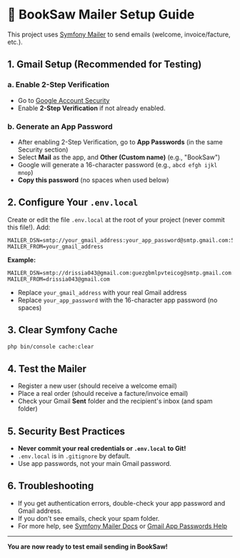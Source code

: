 # 📧 BookSaw Mailer Setup Guide

This project uses [Symfony Mailer](https://symfony.com/doc/current/mailer.html) to send emails (welcome, invoice/facture, etc.).

## 1. Gmail Setup (Recommended for Testing)

### a. Enable 2-Step Verification
- Go to [Google Account Security](https://myaccount.google.com/security)
- Enable **2-Step Verification** if not already enabled.

### b. Generate an App Password
- After enabling 2-Step Verification, go to **App Passwords** (in the same Security section)
- Select **Mail** as the app, and **Other (Custom name)** (e.g., "BookSaw")
- Google will generate a 16-character password (e.g., `abcd efgh ijkl mnop`)
- **Copy this password** (no spaces when used below)

## 2. Configure Your `.env.local`

Create or edit the file `.env.local` at the root of your project (never commit this file!). Add:

```
MAILER_DSN=smtp://your_gmail_address:your_app_password@smtp.gmail.com:587
MAILER_FROM=your_gmail_address
```

**Example:**
```
MAILER_DSN=smtp://drissia043@gmail.com:guezgbmlpvteicog@smtp.gmail.com:587
MAILER_FROM=drissia043@gmail.com
```

- Replace `your_gmail_address` with your real Gmail address
- Replace `your_app_password` with the 16-character app password (no spaces)

## 3. Clear Symfony Cache

```bash
php bin/console cache:clear
```

## 4. Test the Mailer
- Register a new user (should receive a welcome email)
- Place a real order (should receive a facture/invoice email)
- Check your Gmail **Sent** folder and the recipient's inbox (and spam folder)

## 5. Security Best Practices
- **Never commit your real credentials or `.env.local` to Git!**
- `.env.local` is in `.gitignore` by default.
- Use app passwords, not your main Gmail password.

## 6. Troubleshooting
- If you get authentication errors, double-check your app password and Gmail address.
- If you don't see emails, check your spam folder.
- For more help, see [Symfony Mailer Docs](https://symfony.com/doc/current/mailer.html) or [Gmail App Passwords Help](https://support.google.com/accounts/answer/185833?hl=fr)

---

**You are now ready to test email sending in BookSaw!** 
